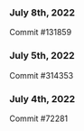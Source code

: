 ### July 8th, 2022

Commit #131859

### July 5th, 2022

Commit #314353


### July 4th, 2022

Commit #72281
